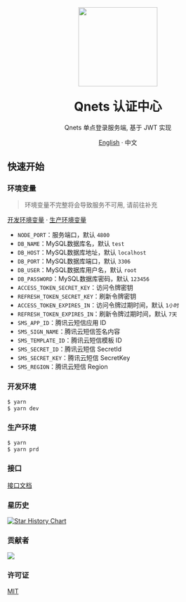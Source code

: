 <div align="center"><a name="readme-top"></a>
<img height="180" src="https://cdn.qnets.cn/logo.svg" />
<h1 style="margin-top: 1.5rem">Qnets 认证中心</h1>

Qnets 单点登录服务端, 基于 JWT 实现

[English](./README.md) · 中文

</div>

## 快速开始

### 环境变量

> 环境变量不完整将会导致服务不可用, 请前往补充

[开发环境变量](https://github.com/hzh11012/qnets-sso-koa2/tree/master/.env.development) ·
[生产环境变量](https://github.com/hzh11012/qnets-sso-koa2/tree/master/.env.production)

-   <code>NODE_PORT</code>：服务端口，默认 <code>4800</code>
-   <code>DB_NAME</code>：MySQL数据库名，默认 <code>test</code>
-   <code>DB_HOST</code>：MySQL数据库地址，默认 <code>localhost</code>
-   <code>DB_PORT</code>：MySQL数据库端口，默认 <code>3306</code>
-   <code>DB_USER</code>：MySQL数据库用户名，默认 <code>root</code>
-   <code>DB_PASSWORD</code>：MySQL数据库密码，默认 <code>123456</code>
-   <code>ACCESS_TOKEN_SECRET_KEY</code>：访问令牌密钥
-   <code>REFRESH_TOKEN_SECRET_KEY</code>：刷新令牌密钥
-   <code>ACCESS_TOKEN_EXPIRES_IN</code>：访问令牌过期时间，默认 <code>1小时</code>
-   <code>REFRESH_TOKEN_EXPIRES_IN</code>：刷新令牌过期时间，默认 <code>7天</code>
-   <code>SMS_APP_ID</code>：腾讯云短信应用 ID
-   <code>SMS_SIGN_NAME</code>：腾讯云短信签名内容
-   <code>SMS_TEMPLATE_ID</code>：腾讯云短信模板 ID
-   <code>SMS_SECRET_ID</code>：腾讯云短信 SecretId
-   <code>SMS_SECRET_KEY</code>：腾讯云短信 SecretKey
-   <code>SMS_REGION</code>：腾讯云短信 Region

### 开发环境

```bash
$ yarn
$ yarn dev
```

### 生产环境

```bash
$ yarn
$ yarn prd
```

### 接口

[接口文档](https://github.com/hzh11012/qnets-sso-koa2/tree/master/doc)

### 星历史

[![Star History Chart](https://api.star-history.com/svg?repos=hzh11012/qnets-sso-koa2&type=Date)](https://star-history.com/#hzh11012/qnets-sso-koa2)

### 贡献者

<a href="https://github.com/hzh11012/qnets-sso-koa2/graphs/contributors"><img src="https://contrib.rocks/image?repo=hzh11012/qnets-sso-koa2"></a>

### 许可证

[MIT](https://github.com/hzh11012/qnets-sso-koa2/blob/master/LICENSE)
